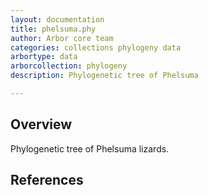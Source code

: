 ```yaml
---
layout: documentation
title: phelsuma.phy
author: Arbor core team
categories: collections phylogeny data
arbortype: data
arborcollection: phylogeny
description: Phylogenetic tree of Phelsuma

---
```


## Overview

Phylogenetic tree of Phelsuma lizards.

## References
